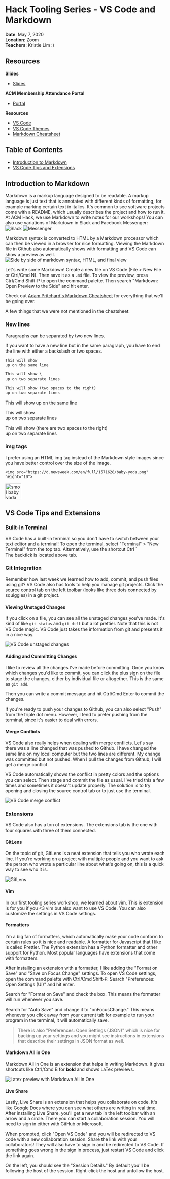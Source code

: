 # Hack Tooling Series - VS Code and Markdown

**Date**: May 7, 2020\
**Location**: Zoom\
**Teachers**: Kristie Lim :)

## Resources

**Slides**

- [Slides](https://tinyurl.com/tooling-5)

**ACM Membership Attendance Portal**

- [Portal](https://members.uclaacm.com/login)

**Resources**

- [VS Code](https://code.visualstudio.com/download)
- [VS Code Themes](https://vscodethemes.com/)
- [Markdown Cheatsheet](https://github.com/adam-p/markdown-here/wiki/Markdown-Cheatsheet)

## Table of Contents

- <a href="#markdown">Introduction to Markdown</a>
- <a href="#vscode">VS Code Tips and Extensions</a>

## <div id="markdown">Introduction to Markdown</div>

Markdown is a markup language designed to be readable. A markup language is just text that is annotated with different kinds of formatting, for example marking certain text in italics. It's common to see software projects come with a README, which usually describes the project and how to run it. At ACM Hack, we use Markdown to write notes for our workshops! You can also use variations of Markdown in Slack and Facebook Messenger:
<img src="images/slack.png" alt="Slack">
<img src="images/messenger.png" alt="Messenger">

Markdown syntax is converted to HTML by a Markdown processor which can then be viewed in a browser for nice formatting. Viewing the Markdown file in Github also automatically shows with formatting and VS Code can show a preview as well.
<img src="images/wikipedia.png" alt="Side by side of markdown syntax, HTML, and final view">

Let's write some Markdown! Create a new file on VS Code (File > New File or Ctrl/Cmd N). Then save it as a `.md` file. To view the preview, press Ctrl/Cmd Shift-P to open the command palette. Then search "Markdown: Open Preview to the Side" and hit enter.

Check out [Adam Pritchard's Markdown Cheatsheet](https://github.com/adam-p/markdown-here/wiki/Markdown-Cheatsheet) for everything that we'll be going over.

A few things that we were not mentioned in the cheatsheet:

### New lines

Paragraphs can be separated by two new lines.

If you want to have a new line but in the same paragraph, you have to end the line with either a backslash or two spaces.

```md
This will show
up on the same line

This will show \
up on two separate lines

This will show (two spaces to the right)  
up on two separate lines
```

This will show
up on the same line

This will show \
up on two separate lines

This will show (there are two spaces to the right)  
up on two separate lines

### img tags

I prefer using an HTML img tag instead of the Markdown style images since you have better control over the size of the image.

```
<img src="https://d.newsweek.com/en/full/1571628/baby-yoda.png" height="10">
```

<img src="https://d.newsweek.com/en/full/1571628/baby-yoda.png" alt="smol baby yoda" height="50">

## <div id="vscode">VS Code Tips and Extensions</div>

### Built-in Terminal

VS Code has a built-in terminal so you don't have to switch between your text editor and a terminal! To open the terminal, select "Terminal" > "New Terminal" from the top tab. Alternatively, use the shortcut Ctrl `\
The backtick is located above tab.

### Git Integration

Remember how last week we learned how to add, commit, and push files using git? VS Code also has tools to help you manage git projects. Click the source control tab on the left toolbar (looks like three dots connected by squiggles) in a git project.

#### Viewing Unstaged Changes

If you click on a file, you can see all the unstaged changes you've made. It's kind of like `git status` and `git diff` but a lot prettier. Note that this is not VS Code magic. VS Code just takes the information from git and presents it in a nice way.

<img src="images/unstaged.png" alt="VS Code unstaged changes">

#### Adding and Committing Changes

I like to review all the changes I've made before committing. Once you know which changes you'd like to commit, you can click the plus sign on the file to stage the changes, either by individual file or altogether. This is the same as `git add`.

Then you can write a commit message and hit Ctrl/Cmd Enter to commit the changes.

If you're ready to push your changes to Github, you can also select "Push" from the triple dot menu. However, I tend to prefer pushing from the terminal, since it's easier to deal with errors.

#### Merge Conflicts

VS Code also really helps when dealing with merge conflicts. Let's say there was a line changed that was pushed to Github. I have changed the same line on my local computer but the two lines are different. My change was committed but not pushed. When I pull the changes from Github, I will get a merge conflict.

VS Code automatically shows the conflict in pretty colors and the options you can select. Then stage and commit the file as usual. I've tried this a few times and sometimes it doesn't update properly. The solution is to try opening and closing the source control tab or to just use the terminal.

<img src="images/mergeconflict.png" alt="VS Code merge conflict">

### Extensions

VS Code also has a ton of extensions. The extensions tab is the one with four squares with three of them connected.

#### GitLens

On the topic of git, GitLens is a neat extension that tells you who wrote each line. If you're working on a project with multiple people and you want to ask the person who wrote a particular line about what's going on, this is a quick way to see who it is.

<img src="images/gitlens.png" alt="GitLens">

#### Vim

In our first tooling series workshop, we learned about vim. This is extension is for you if you <3 vim but also want to use VS Code. You can also customize the settings in VS Code settings.

#### Formatters

I'm a big fan of formatters, which automatically make your code conform to certain rules so it is nice and readable. A formatter for Javascript that I like is called Prettier. The Python extension has a Python formatter and other support for Python. Most popular languages have extensions that come with formatters.

After installing an extension with a formatter, I like adding the "Format on Save" and "Save on Focus Change" settings. To open VS Code settings, open the command palette with Ctrl/Cmd Shift-P. Search "Preferences: Open Settings (UI)" and hit enter.

Search for "Format on Save" and check the box. This means the formatter will run whenever you save.

Search for "Auto Save" and change it to "onFocusChange." This means whenever you click away from your current tab for example to run your program in the terminal, it will automatically save.

> There is also "Preferences: Open Settings (JSON)" which is nice for backing up your settings and you might see instructions in extensions that describe their settings in JSON format as well.

#### Markdown All in One

Markdown All in One is an extension that helps in writing Markdown. It gives shortcuts like Ctrl/Cmd B for **bold** and shows LaTex previews.

<img src="images/latex.png" alt="Latex preview with Markdown All in One">

#### Live Share

Lastly, Live Share is an extension that helps you collaborate on code. It's like Google Docs where you can see what others are writing in real time. After installing Live Share, you'll get a new tab in the left toolbar with an arrow and a circle. There you can start a collaboration session. You will need to sign in either with GitHub or Microsoft.

When prompted, click "Open VS Code" and you will be redirected to VS code with a new collaboration session. Share the link with your collaborators! They will also have to sign in and be redirected to VS Code. If something goes wrong in the sign in process, just restart VS Code and click the link again. 

On the left, you should see the "Session Details." By default you'll be following the host of the session. Right-click the host and unfollow the host. 